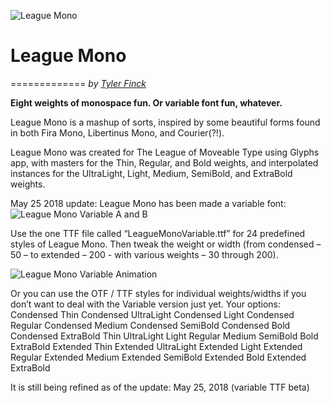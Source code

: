 ![League Mono](https://raw.githubusercontent.com/sursly/leaguemono/master/leaguemono-sample.png)

# League Mono
=============
_by [Tyler Finck](http://www.tylerfinck.com)_

**Eight weights of monospace fun. Or variable font fun, whatever.** 

League Mono is a mashup of sorts, inspired by some beautiful forms found in both Fira Mono, Libertinus Mono, and Courier(?!). 

League Mono was created for The League of Moveable Type using Glyphs app, with masters for the Thin, Regular, and Bold weights, and interpolated instances for the UltraLight, Light, Medium, SemiBold, and ExtraBold weights. 

May 25 2018 update: League Mono has been made a variable font:
![League Mono Variable A and B](https://raw.githubusercontent.com/sursly/leaguemono/master/variable-A-B.png)

Use the one TTF file called “LeagueMonoVariable.ttf” for 24 predefined styles of League Mono. Then tweak the weight or width (from condensed – 50 – to extended – 200 - with various weights – 30 through 200).

![League Mono Variable Animation](https://raw.githubusercontent.com/sursly/leaguemono/master/lm-animated.gif)

Or you can use the OTF / TTF styles for individual weights/widths if you don’t want to deal with the Variable version just yet. Your options:
Condensed Thin
Condensed UltraLight
Condensed Light
Condensed Regular
Condensed Medium
Condensed SemiBold
Condensed Bold
Condensed ExtraBold
Thin
UltraLight
Light
Regular
Medium
SemiBold
Bold
ExtraBold
Extended Thin
Extended UltraLight
Extended Light
Extended Regular
Extended Medium
Extended SemiBold
Extended Bold
Extended ExtraBold

It is still being refined as of the update: May 25, 2018 (variable TTF beta)

